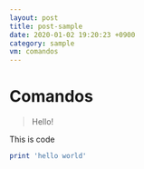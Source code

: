 ```yaml
---
layout: post
title: post-sample
date: 2020-01-02 19:20:23 +0900
category: sample
vm: comandos
---
```

# Comandos
> Hello!

This is code
```ruby
print 'hello world'
```
